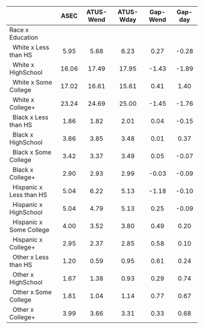 
|                      |         ASEC |    ATUS-Wend |    ATUS-Wday |     Gap-Wend |      Gap-day |
| -------------------- | :----------: | :----------: | :----------: | :----------: | :----------: |
| Race x Education     |              |              |              |              |              |
| &nbsp;&nbsp;White x Less than HS |         5.95 |         5.68 |         6.23 |         0.27 |        -0.28 |
| &nbsp;&nbsp;White x HighSchool |        16.06 |        17.49 |        17.95 |        -1.43 |        -1.89 |
| &nbsp;&nbsp;White x Some College |        17.02 |        16.61 |        15.61 |         0.41 |         1.40 |
| &nbsp;&nbsp;White x College+ |        23.24 |        24.69 |        25.00 |        -1.45 |        -1.76 |
| &nbsp;&nbsp;Black x Less than HS |         1.86 |         1.82 |         2.01 |         0.04 |        -0.15 |
| &nbsp;&nbsp;Black x HighSchool |         3.86 |         3.85 |         3.48 |         0.01 |         0.37 |
| &nbsp;&nbsp;Black x Some College |         3.42 |         3.37 |         3.49 |         0.05 |        -0.07 |
| &nbsp;&nbsp;Black x College+ |         2.90 |         2.93 |         2.99 |        -0.03 |        -0.09 |
| &nbsp;&nbsp;Hispanic x Less than HS |         5.04 |         6.22 |         5.13 |        -1.18 |        -0.10 |
| &nbsp;&nbsp;Hispanic x HighSchool |         5.04 |         4.79 |         5.13 |         0.25 |        -0.09 |
| &nbsp;&nbsp;Hispanic x Some College |         4.00 |         3.52 |         3.80 |         0.49 |         0.20 |
| &nbsp;&nbsp;Hispanic x College+ |         2.95 |         2.37 |         2.85 |         0.58 |         0.10 |
| &nbsp;&nbsp;Other x Less than HS |         1.20 |         0.59 |         0.95 |         0.61 |         0.24 |
| &nbsp;&nbsp;Other x HighSchool |         1.67 |         1.38 |         0.93 |         0.29 |         0.74 |
| &nbsp;&nbsp;Other x Some College |         1.81 |         1.04 |         1.14 |         0.77 |         0.67 |
| &nbsp;&nbsp;Other x College+ |         3.99 |         3.66 |         3.31 |         0.33 |         0.68 |

